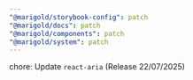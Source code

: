 ```yaml
---
"@marigold/storybook-config": patch
"@marigold/docs": patch
"@marigold/components": patch
"@marigold/system": patch
---
```


chore: Update `react-aria` (Release 22/07/2025)
